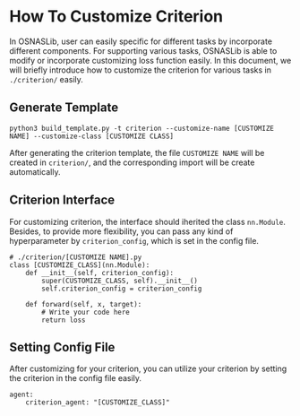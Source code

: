 # How To Customize Criterion
In OSNASLib, user can easily specific for different tasks by incorporate different components. For supporting various tasks, OSNASLib is able to modify or incorporate customizing loss function easily. In this document, we will briefly introduce how to customize the criterion for various tasks in `./criterion/` easily.

## Generate Template
```
python3 build_template.py -t criterion --customize-name [CUSTOMIZE NAME] --customize-class [CUSTOMIZE CLASS]
```

After generating the criterion template, the file `CUSTOMIZE NAME` will be created in `criterion/`, and the corresponding import will be create automatically.


## Criterion Interface
For customizing criterion, the interface should iherited the class `nn.Module`. Besides, to provide more flexibility, you can pass any kind of hyperparameter by `criterion_config`, which is set in the config file.

```python3
# ./criterion/[CUSTOMIZE NAME].py
class [CUSTOMIZE_CLASS](nn.Module):
    def __init__(self, criterion_config):
        super(CUSTOMIZE_CLASS, self).__init__()
        self.criterion_config = criterion_config

    def forward(self, x, target):
        # Write your code here
        return loss
```

## Setting Config File
After customizing for your criterion, you can utilize your criterion by setting the criterion in the config file easily.

```python3
agent:
    criterion_agent: "[CUSTOMIZE_CLASS]"
```

